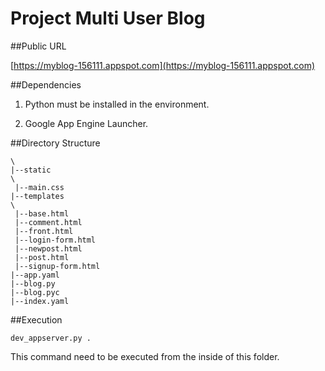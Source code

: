 # Project Multi User Blog

##Public URL 

[https://myblog-156111.appspot.com](https://myblog-156111.appspot.com)


##Dependencies

1. Python must be installed in the environment.

2. Google App Engine Launcher.

##Directory Structure 
  ```
 \
 |--static
  \
   |--main.css
 |--templates
  \
   |--base.html
   |--comment.html
   |--front.html
   |--login-form.html
   |--newpost.html
   |--post.html
   |--signup-form.html
 |--app.yaml
 |--blog.py
 |--blog.pyc
 |--index.yaml
  ```
  
##Execution
 ```
dev_appserver.py .
 ```

This command need to be executed from the inside of this folder.
